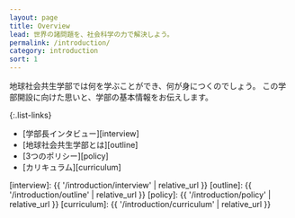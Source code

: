 ```yaml
---
layout: page
title: Overview
lead: 世界の諸問題を、社会科学の力で解決しよう。
permalink: /introduction/
category: introduction
sort: 1
---
```


地球社会共生学部では何を学ぶことができ、何が身につくのでしょう。 この学部開設に向けた思いと、学部の基本情報をお伝えします。

{:.list-links}
- [学部長インタビュー][interview]
- [地球社会共生学部とは][outline]
- [3つのポリシー][policy]
- [カリキュラム][curriculum]


[interview]: {{ '/introduction/interview' | relative_url }}
[outline]: {{ '/introduction/outline' | relative_url }}
[policy]: {{ '/introduction/policy' | relative_url }}
[curriculum]: {{ '/introduction/curriculum' | relative_url }}
